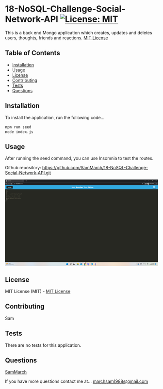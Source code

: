 # 18-NoSQL-Challenge-Social-Network-API [![License: MIT](https://img.shields.io/badge/License-MIT-yellow.svg)](https://opensource.org/licenses/MIT)

This is a back end Mongo application which creates, updates and deletes users, thoughts, friends and reactions. [MIT License](https://opensource.org/licenses/MIT)

## Table of Contents

- [Installation](#installation)
- [Usage](#usage)
- [License](#license)
- [Contributing](#contributing)
- [Tests](#tests)
- [Questions](#questions)

## Installation

To install the application, run the following code...

```shell
npm run seed
node index.js
```

## Usage

After running the seed command, you can use Insomnia to test the routes.

Github repository: https://github.com/SamMarch/18-NoSQL-Challenge-Social-Network-API.git

![](public/images/screenshot.png)

## License

MIT License (MIT) - [MIT License](https://opensource.org/licenses/MIT)

## Contributing

Sam

## Tests

There are no tests for this application.

## Questions

[SamMarch](https://github.com/)

If you have more questions contact me at...
[marchsam1988@gmail.com](marchsam1988@gmail.com)

